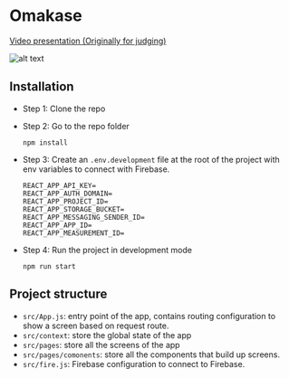 # Omakase
[Video presentation (Originally for judging)](https://youtu.be/j9NGynxIVFI)

![alt text](https://i.imgur.com/neKboO1.png "Omakase Preview")

## Installation

-   Step 1: Clone the repo
-   Step 2: Go to the repo folder

    ```
    npm install
    ```

-   Step 3: Create an `.env.development` file at the root of the project with env variables to connect with Firebase.
    ```.env
    REACT_APP_API_KEY=
    REACT_APP_AUTH_DOMAIN=
    REACT_APP_PROJECT_ID=
    REACT_APP_STORAGE_BUCKET=
    REACT_APP_MESSAGING_SENDER_ID=
    REACT_APP_APP_ID=
    REACT_APP_MEASUREMENT_ID=
    ```
-   Step 4: Run the project in development mode
    ```
    npm run start
    ```

## Project structure

-   `src/App.js`: entry point of the app, contains routing configuration to show a screen based on request route.
-   `src/context`: store the global state of the app
-   `src/pages`: store all the screens of the app
-   `src/pages/comonents`: store all the components that build up screens.
-   `src/fire.js`: Firebase configuration to connect to Firebase.
